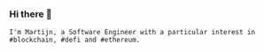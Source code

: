 ### Hi there 👋

```
I'm Martijn, a Software Engineer with a particular interest in #blockchain, #defi and #ethereum.
```

